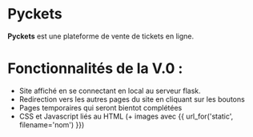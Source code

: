 # Pyckets

**Pyckets** est une plateforme de vente de tickets en ligne.

# Fonctionnalités de la V.0 : 

- Site affiché en se connectant en local au serveur flask.
- Redirection vers les autres pages du site en cliquant sur les boutons
- Pages temporaires qui seront bientot complétées
- CSS et Javascript liés au HTML (+ images avec {{ url_for('static', filename='nom') }})
